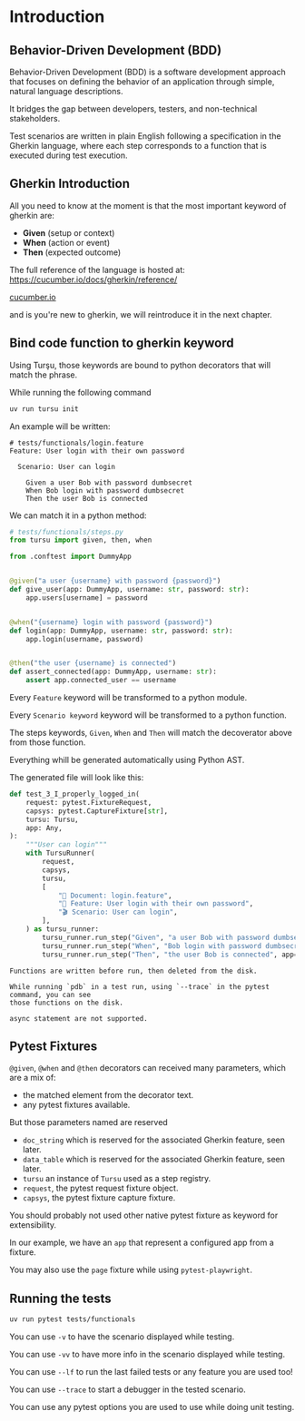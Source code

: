 # Introduction

## Behavior-Driven Development (BDD)

Behavior-Driven Development (BDD) is a software development approach
that focuses on defining the behavior of an application through simple,
natural language descriptions.

It bridges the gap between developers, testers, and non-technical stakeholders.

Test scenarios are written in plain English following a specification in
the Gherkin language, where each step corresponds to a function that is executed
during test execution.

## Gherkin Introduction

All you need to know at the moment is that the most important keyword
of gherkin are:

- **Given** (setup or context)
- **When** (action or event)
- **Then** (expected outcome)

The full reference of the language is hosted at: https://cucumber.io/docs/gherkin/reference/

[cucumber.io](https://cucumber.io/docs/gherkin/reference/)

and is you're new to gherkin, we will reintroduce it in the next chapter.

## Bind code function to gherkin keyword

Using Turşu, those keywords are bound to python decorators that will match the phrase.

While running the following command

```bash
uv run tursu init
```

An example will be written:

```gherkin
# tests/functionals/login.feature
Feature: User login with their own password

  Scenario: User can login

    Given a user Bob with password dumbsecret
    When Bob login with password dumbsecret
    Then the user Bob is connected
```

We can match it in a python method:

```python
# tests/functionals/steps.py
from tursu import given, then, when

from .conftest import DummyApp


@given("a user {username} with password {password}")
def give_user(app: DummyApp, username: str, password: str):
    app.users[username] = password


@when("{username} login with password {password}")
def login(app: DummyApp, username: str, password: str):
    app.login(username, password)


@then("the user {username} is connected")
def assert_connected(app: DummyApp, username: str):
    assert app.connected_user == username
```

Every `Feature` keyword will be transformed to a python module.

Every `Scenario keyword` keyword will be transformed to a python function.

The steps keywords, `Given`, `When` and `Then` will match the decoverator above
from those function.

Everything whill be generated automatically using Python AST.

The generated file will look like this:

```python
def test_3_I_properly_logged_in(
    request: pytest.FixtureRequest,
    capsys: pytest.CaptureFixture[str],
    tursu: Tursu,
    app: Any,
):
    """User can login"""
    with TursuRunner(
        request,
        capsys,
        tursu,
        [
            "📄 Document: login.feature",
            "🥒 Feature: User login with their own password",
            "🎬 Scenario: User can login",
        ],
    ) as tursu_runner:
        tursu_runner.run_step("Given", "a user Bob with password dumbsecret", app=app)
        tursu_runner.run_step("When", "Bob login with password dumbsecret", app=app)
        tursu_runner.run_step("Then", "the user Bob is connected", app=app)
```

```{note}
Functions are written before run, then deleted from the disk.

While running `pdb` in a test run, using `--trace` in the pytest command, you can see
those functions on the disk.

async statement are not supported.
```

## Pytest Fixtures

`@given`, `@when` and `@then` decorators can received many parameters,
which are a mix of:

- the matched element from the decorator text.
- any pytest fixtures available.

But those parameters named are reserved

- `doc_string` which is reserved for the associated Gherkin feature, seen later.
- `data_table` which is reserved for the associated Gherkin feature, seen later.
- `tursu` an instance of `Tursu` used as a step registry.
- `request`, the pytest request fixture object.
- `capsys`, the pytest fixture capture fixture.

You should probably not used other native pytest fixture as keyword for extensibility.

In our example, we have an `app` that represent a configured app from a fixture.

You may also use the `page` fixture while using `pytest-playwright`.

## Running the tests

```bash
uv run pytest tests/functionals
```

You can use `-v` to have the scenario displayed while testing.

You can use `-vv` to have more info in the scenario displayed while testing.

You can use `--lf` to run the last failed tests or any feature you are used too!

You can use `--trace` to start a debugger in the tested scenario.

You can use any pytest options you are used to use while doing unit testing.
